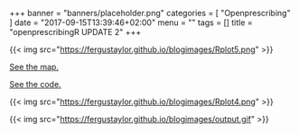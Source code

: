 +++
banner = "banners/placeholder.png"
categories = [
  "Openprescribing"
]
date = "2017-09-15T13:39:46+02:00"
menu = ""
tags = []
title = "openprescribingR UPDATE 2"
+++

{{< img src="https://fergustaylor.github.io/blogimages/Rplot5.png" >}}

[See the map.](https://fergustaylor.github.io/blogimages/post6map/)

[See the code.](https://fergustaylor.github.io/openprescribingR/dev/clinics.html)

{{< img src="https://fergustaylor.github.io/blogimages/Rplot4.png" >}}

{{< img src="https://fergustaylor.github.io/blogimages/output.gif" >}}